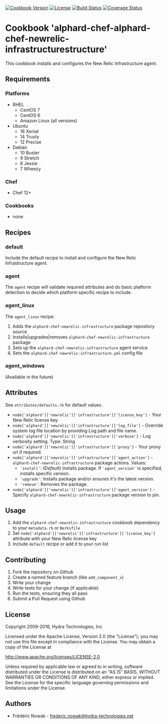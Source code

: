 [![Cookbook Version](https://img.shields.io/cookbook/v/alphard-chef-alphard-chef-newrelic-infrastructurestructure.svg)](https://supermarket.chef.io/cookbooks/alphard-chef-alphard-chef-newrelic-infrastructurestructure)
[![License](https://img.shields.io/badge/License-Apache%202.0-blue.svg)](https://opensource.org/licenses/Apache-2.0)
[![Build Status](https://travis-ci.org/hydra-technologies/alphard-chef-alphard-chef-newrelic-infrastructurestructure.svg?branch=master)](https://travis-ci.org/hydra-technologies/alphard-chef-alphard-chef-newrelic-infrastructurestructure)
[![Coverage Status](https://coveralls.io/repos/github/hydra-technologies/alphard-chef-alphard-chef-newrelic-infrastructurestructure/badge.svg?branch=master)](https://coveralls.io/github/hydra-technologies/alphard-chef-alphard-chef-newrelic-infrastructurestructure?branch=master)

# Cookbook 'alphard-chef-alphard-chef-newrelic-infrastructurestructure'

This cookbook installs and configures the New Relic Infrastructure agent.

## Requirements

### Platforms

- RHEL
  - CentOS 7
  - CentOS 6
  - Amazon Linux (all versions)
- Ubuntu
  - 16 Xenial
  - 14 Trusty
  - 12 Precise
- Debian
  - 10 Buster
  - 9 Stretch
  - 8 Jessie
  - 7 Wheezy

### Chef

- Chef 12+

### Cookbooks

- none

## Recipes

### default
Include the default recipe to install and configure the New Relic Infrastructure agent.

### agent
The `agent` recipe will validate required attributes and do basic platform detection to decide which platform specific recipe to include.

### agent_linux
The `agent_linux` recipe:

1. Adds the `alphard-chef-newrelic-infrastructure` package repository source
1. Installs|upgrades|removes `alphard-chef-newrelic-infrastructure` package
1. Sets up the `alphard-chef-newrelic-infrastructure` agent service
1. Sets the `alphard-chef-newrelic-infrastructure.yml` config file

### agent_windows
(Available in the future)

## Attributes

See `attributes/defaults.rb` for default values.

- `node['alphard']['newrelic']['infrastructure']['license_key']` - Your New Relic license key.
- `node['alphard']['newrelic']['infrastructure']['log_file']` - Override system log file location by providing Log path and file name.
- `node['alphard']['newrelic']['infrastructure']['verbose']` - Log verbosity setting. Type: String
- `node['alphard']['newrelic']['infrastructure']['proxy']` - Your proxy url if required.
- `node['alphard']['newrelic']['infrastructure']['agent_action']` - `alphard-chef-newrelic-infrastructure` package actions. Values:
  - `'install'`: _(Default)_ Installs package. If `'agent_version'` is specified, installs specific version.
  - `'upgrade'`: Installs package and/or ensures it's the latest version.
  - `'remove'`:  Removes the package.
- `node['alphard']['newrelic']['infrastructure']['agent_version']` - Specify `alphard-chef-newrelic-infrastructure` package version to pin.

## Usage

1. Add the `alphard-chef-newrelic-infrastructure` cookbook dependency to your `metadata.rb` or `Berksfile`
1. Set `node['alphard']['newrelic']['infrastructure']['license_key']` attribute with your New Relic license key
1. Include `default` recipe or add it to your run list

## Contributing

1. Fork the repository on Github
2. Create a named feature branch (like `add_component_x`)
3. Write your change
4. Write tests for your change (if applicable)
5. Run the tests, ensuring they all pass
6. Submit a Pull Request using Github

## License

Copyright 2009-2016, Hydra Technologies, Inc

Licensed under the Apache License, Version 2.0 (the "License");
you may not use this file except in compliance with the License.
You may obtain a copy of the License at

http://www.apache.org/licenses/LICENSE-2.0

Unless required by applicable law or agreed to in writing, software
distributed under the License is distributed on an "AS IS" BASIS,
WITHOUT WARRANTIES OR CONDITIONS OF ANY KIND, either express or implied.
See the License for the specific language governing permissions and
limitations under the License.

## Authors

- Frédéric Nowak - frederic.nowak@hydra-technologies.net

